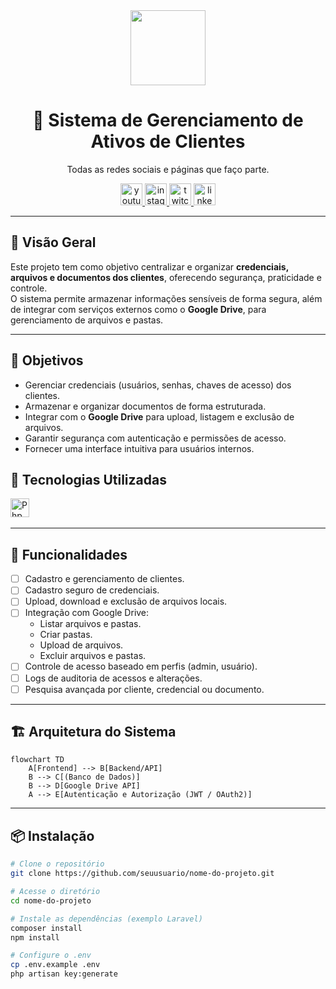 <div align="center">
  <img src="https://media.giphy.com/media/Ll22OhMLAlVDb8UQWe/giphy.gif" width="120"/>
  <h1>📂 Sistema de Gerenciamento de Ativos de Clientes</h1>
  <p>Todas as redes sociais e páginas que faço parte.</p>

  <a href="https://www.youtube.com/@ArchaniaSolum" target="_blank" rel="noopener noreferrer">
    <img src="https://img.shields.io/static/v1?message=Youtube&logo=youtube&label=&color=FF0000&logoColor=white&labelColor=&style=for-the-badge" height="35" alt="youtube logo"/>
  </a>
  <a href="https://www.instagram.com/webarchangelo/" target="_blank" rel="noopener noreferrer">
    <img src="https://img.shields.io/static/v1?message=Instagram&logo=instagram&label=&color=E4405F&logoColor=white&labelColor=&style=for-the-badge" height="35" alt="instagram logo"/>
  </a>
  <a href="https://www.twitch.tv/zudokan_original" target="_blank" rel="noopener noreferrer">
    <img src="https://img.shields.io/static/v1?message=Twitch&logo=twitch&label=&color=9146FF&logoColor=white&labelColor=&style=for-the-badge" height="35" alt="twitch logo"/>
  </a>
  <a href="https://www.linkedin.com/in/juan-lucas-archangelo-061035180/" target="_blank" rel="noopener noreferrer">
    <img src="https://img.shields.io/static/v1?message=LinkedIn&logo=linkedin&label=&color=0077B5&logoColor=white&labelColor=&style=for-the-badge" height="35" alt="linkedin logo"/>
  </a>
</div>

---

## 📖 Visão Geral

Este projeto tem como objetivo centralizar e organizar **credenciais, arquivos e documentos dos clientes**, oferecendo segurança, praticidade e controle.  
O sistema permite armazenar informações sensíveis de forma segura, além de integrar com serviços externos como o **Google Drive**, para gerenciamento de arquivos e pastas.

---

## 🎯 Objetivos

-   Gerenciar credenciais (usuários, senhas, chaves de acesso) dos clientes.
-   Armazenar e organizar documentos de forma estruturada.
-   Integrar com o **Google Drive** para upload, listagem e exclusão de arquivos.
-   Garantir segurança com autenticação e permissões de acesso.
-   Fornecer uma interface intuitiva para usuários internos.

## 🚀 Tecnologias Utilizadas

<div align="left">
  <img src="https://cdn.jsdelivr.net/gh/devicons/devicon/icons/php/php-original.svg" height="30" alt="Php logo"  />
  <img width="12" />
</div>

---

## 🚀 Funcionalidades

-   [ ] Cadastro e gerenciamento de clientes.
-   [ ] Cadastro seguro de credenciais.
-   [ ] Upload, download e exclusão de arquivos locais.
-   [ ] Integração com Google Drive:
    -   Listar arquivos e pastas.
    -   Criar pastas.
    -   Upload de arquivos.
    -   Excluir arquivos e pastas.
-   [ ] Controle de acesso baseado em perfis (admin, usuário).
-   [ ] Logs de auditoria de acessos e alterações.
-   [ ] Pesquisa avançada por cliente, credencial ou documento.

---

## 🏗 Arquitetura do Sistema

```mermaid
flowchart TD
    A[Frontend] --> B[Backend/API]
    B --> C[(Banco de Dados)]
    B --> D[Google Drive API]
    A --> E[Autenticação e Autorização (JWT / OAuth2)]
```

---

## 📦 Instalação

```bash
# Clone o repositório
git clone https://github.com/seuusuario/nome-do-projeto.git

# Acesse o diretório
cd nome-do-projeto

# Instale as dependências (exemplo Laravel)
composer install
npm install

# Configure o .env
cp .env.example .env
php artisan key:generate
```
